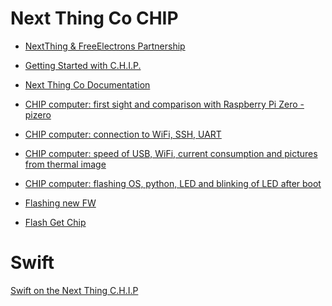 Next Thing Co CHIP
==

- [NextThing & FreeElectrons Partnership](http://free-electrons.com/blog/free-electrons-chip-nextthing/)
- [Getting Started with C.H.I.P.](https://nextthingco.zendesk.com/hc/en-us/sections/201702957-Getting-Started-with-C-H-I-P-)
- [Next Thing Co Documentation](http://docs.getchip.com/#introduction)


- [CHIP computer: first sight and comparison with Raspberry Pi Zero - pizero](http://time4ee.com/articles.php?article_id=25)
- [CHIP computer: connection to WiFi, SSH, UART](http://time4ee.com/articles.php?article_id=26)
- [CHIP computer: speed of USB, WiFi, current consumption and pictures from thermal image](http://time4ee.com/articles.php?article_id=27])
- [CHIP computer: flashing OS, python, LED and blinking of LED after boot](http://time4ee.com/articles.php?article_id=28)
- [Flashing new FW](http://docs.getchip.com/chip.html#flash-chip-with-an-os)
- [Flash Get Chip](flash.getchip.com)

# Swift

[Swift on the Next Thing C.H.I.P](http://myroboticadventure.blogspot.mx/2016/06/swift-on-next-thing-chip.html)

